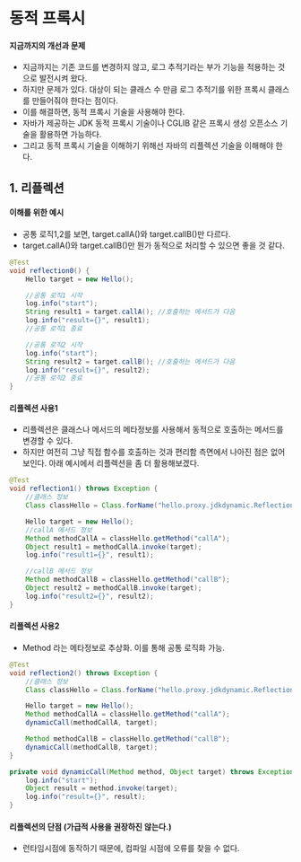 # 동적 프록시

#### 지금까지의 개선과 문제
 * 지금까지는 기존 코드를 변경하지 않고, 로그 추적기라는 부가 기능을 적용하는 것으로 발전시켜 왔다.
 * 하지만 문제가 있다. 대상이 되는 클래스 수 만큼 로그 추적기를 위한 프록시 클래스를 만들어줘야 한다는 점이다.
 * 이를 해결하면, 동적 프록시 기술을 사용해야 한다.
 * 자바가 제공하는 JDK 동적 프록시 기술이나 CGLIB 같은 프록시 생성 오픈소스 기술을 활용하면 가능하다.
 * 그리고 동적 프록시 기술을 이해하기 위해선 자바의 리플렉션 기술을 이해해야 한다.

## 1. 리플렉션

#### 이해를 위한 예시
 * 공통 로직1,2를 보면, target.callA()와 target.callB()만 다르다.
 * target.callA()와 target.callB()만 뭔가 동적으로 처리할 수 있으면 좋을 것 같다.
```java
@Test
void reflection0() {
    Hello target = new Hello();

    //공통 로직1 시작
    log.info("start");
    String result1 = target.callA(); //호출하는 메서드가 다음
    log.info("result={}", result1);
    //공통 로직1 종료

    //공통 로직2 시작
    log.info("start");
    String result2 = target.callB(); //호출하는 메서드가 다음
    log.info("result={}", result2);
    //공통 로직2 종료
}
```

#### 리플렉션 사용1
 * 리플렉션은 클래스나 메서드의 메타정보를 사용해서 동적으로 호출하는 메서드를 변경할 수 있다.
 * 하지만 여전히 그냥 직접 함수를 호출하는 것과 편리함 측면에서 나아진 점은 없어보인다. 아래 예시에서 리플렉션을 좀 더 활용해보겠다.
```java
@Test
void reflection1() throws Exception {
    //클래스 정보
    Class classHello = Class.forName("hello.proxy.jdkdynamic.ReflectionTest$Hello");

    Hello target = new Hello();
    //callA 메서드 정보
    Method methodCallA = classHello.getMethod("callA");
    Object result1 = methodCallA.invoke(target);
    log.info("result1={}", result1);

    //callB 메서드 정보
    Method methodCallB = classHello.getMethod("callB");
    Object result2 = methodCallB.invoke(target);
    log.info("result2={}", result2);
}
```

#### 리플렉션 사용2
 * Method 라는 메타정보로 추상화. 이를 통해 공통 로직화 가능.
```java
@Test
void reflection2() throws Exception {
    //클래스 정보
    Class classHello = Class.forName("hello.proxy.jdkdynamic.ReflectionTest$Hello");

    Hello target = new Hello();
    Method methodCallA = classHello.getMethod("callA");
    dynamicCall(methodCallA, target);

    Method methodCallB = classHello.getMethod("callB");
    dynamicCall(methodCallB, target);
}

private void dynamicCall(Method method, Object target) throws Exception {
    log.info("start");
    Object result = method.invoke(target);
    log.info("result={}", result);
}
```

#### 리플렉션의 단점 (가급적 사용을 권장하진 않는다.)
 * 런타임시점에 동작하기 때문에, 컴파일 시점에 오류를 찾을 수 없다.

